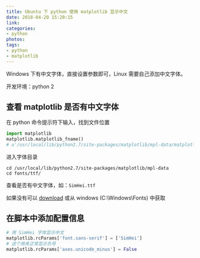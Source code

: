 ```yaml
---
title: Ubuntu 下 python 使用 matplotlib 显示中文
date: 2018-04-20 15:20:15
link: 
categories:
- python
photos:
tags: 
- python
- matplotlib
---
```


Windows 下有中文字体，直接设置参数即可，Linux 需要自己添加中文字体。

开发环境：python 2

## 查看 matplotlib 是否有中文字体

在 python 命令提示符下输入，找到文件位置

```python
import matplotlib
matplotlib.matplotlib_fname()
# u'/usr/local/lib/python2.7/site-packages/matplotlib/mpl-data/matplotlibrc'
```

进入字体目录

```shell
cd /usr/local/lib/python2.7/site-packages/matplotlib/mpl-data
cd fonts/ttf/
```

查看是否有中文字体，如：`SimHei.ttf`

如果没有可以 [download](https://fontzone.net/font-download/simhei) 或从 windows (C:\Windows\Fonts) 中获取

## 在脚本中添加配置信息

```python
# 用 SimHei 字体显示中文
matplotlib.rcParams['font.sans-serif'] = ['SimHei']
# 这个用来正常显示负号
matplotlib.rcParams['axes.unicode_minus'] = False
```